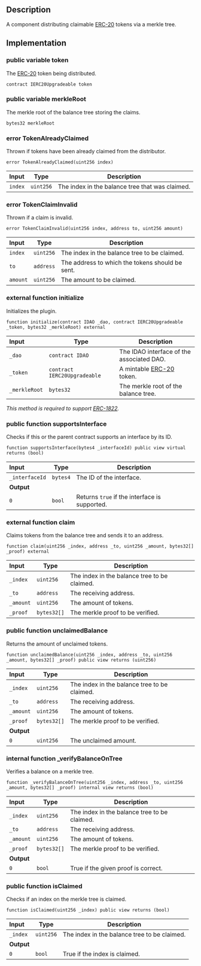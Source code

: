 ## Description

A component distributing claimable [ERC-20](https://eips.ethereum.org/EIPS/eip-20) tokens via a merkle tree.

## Implementation

### public variable token

The [ERC-20](https://eips.ethereum.org/EIPS/eip-20) token being distributed.

```solidity
contract IERC20Upgradeable token
```

### public variable merkleRoot

The merkle root of the balance tree storing the claims.

```solidity
bytes32 merkleRoot
```

### error TokenAlreadyClaimed

Thrown if tokens have been already claimed from the distributor.

```solidity
error TokenAlreadyClaimed(uint256 index)
```

| Input   | Type      | Description                                     |
| :------ | --------- | ----------------------------------------------- |
| `index` | `uint256` | The index in the balance tree that was claimed. |

### error TokenClaimInvalid

Thrown if a claim is invalid.

```solidity
error TokenClaimInvalid(uint256 index, address to, uint256 amount)
```

| Input    | Type      | Description                                     |
| :------- | --------- | ----------------------------------------------- |
| `index`  | `uint256` | The index in the balance tree to be claimed.    |
| `to`     | `address` | The address to which the tokens should be sent. |
| `amount` | `uint256` | The amount to be claimed.                       |

### external function initialize

Initializes the plugin.

```solidity
function initialize(contract IDAO _dao, contract IERC20Upgradeable _token, bytes32 _merkleRoot) external
```

| Input         | Type                         | Description                                                       |
| :------------ | ---------------------------- | ----------------------------------------------------------------- |
| `_dao`        | `contract IDAO`              | The IDAO interface of the associated DAO.                         |
| `_token`      | `contract IERC20Upgradeable` | A mintable [ERC-20](https://eips.ethereum.org/EIPS/eip-20) token. |
| `_merkleRoot` | `bytes32`                    | The merkle root of the balance tree.                              |

_This method is required to support [ERC-1822](https://eips.ethereum.org/EIPS/eip-1822)._

### public function supportsInterface

Checks if this or the parent contract supports an interface by its ID.

```solidity
function supportsInterface(bytes4 _interfaceId) public view virtual returns (bool)
```

| Input          | Type     | Description                                   |
| :------------- | -------- | --------------------------------------------- |
| `_interfaceId` | `bytes4` | The ID of the interface.                      |
| **Output**     |          |
| `0`            | `bool`   | Returns `true` if the interface is supported. |

### external function claim

Claims tokens from the balance tree and sends it to an address.

```solidity
function claim(uint256 _index, address _to, uint256 _amount, bytes32[] _proof) external
```

| Input     | Type        | Description                                  |
| :-------- | ----------- | -------------------------------------------- |
| `_index`  | `uint256`   | The index in the balance tree to be claimed. |
| `_to`     | `address`   | The receiving address.                       |
| `_amount` | `uint256`   | The amount of tokens.                        |
| `_proof`  | `bytes32[]` | The merkle proof to be verified.             |

### public function unclaimedBalance

Returns the amount of unclaimed tokens.

```solidity
function unclaimedBalance(uint256 _index, address _to, uint256 _amount, bytes32[] _proof) public view returns (uint256)
```

| Input      | Type        | Description                                  |
| :--------- | ----------- | -------------------------------------------- |
| `_index`   | `uint256`   | The index in the balance tree to be claimed. |
| `_to`      | `address`   | The receiving address.                       |
| `_amount`  | `uint256`   | The amount of tokens.                        |
| `_proof`   | `bytes32[]` | The merkle proof to be verified.             |
| **Output** |             |
| `0`        | `uint256`   | The unclaimed amount.                        |

### internal function \_verifyBalanceOnTree

Verifies a balance on a merkle tree.

```solidity
function _verifyBalanceOnTree(uint256 _index, address _to, uint256 _amount, bytes32[] _proof) internal view returns (bool)
```

| Input      | Type        | Description                                  |
| :--------- | ----------- | -------------------------------------------- |
| `_index`   | `uint256`   | The index in the balance tree to be claimed. |
| `_to`      | `address`   | The receiving address.                       |
| `_amount`  | `uint256`   | The amount of tokens.                        |
| `_proof`   | `bytes32[]` | The merkle proof to be verified.             |
| **Output** |             |
| `0`        | `bool`      | True if the given proof is correct.          |

### public function isClaimed

Checks if an index on the merkle tree is claimed.

```solidity
function isClaimed(uint256 _index) public view returns (bool)
```

| Input      | Type      | Description                                  |
| :--------- | --------- | -------------------------------------------- |
| `_index`   | `uint256` | The index in the balance tree to be claimed. |
| **Output** |           |
| `0`        | `bool`    | True if the index is claimed.                |

<!--CONTRACT_END-->
